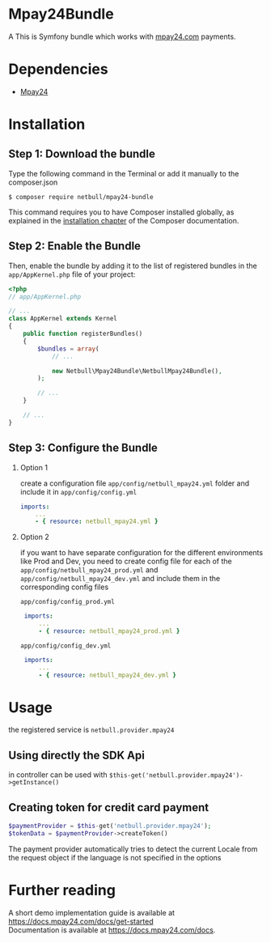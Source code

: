 Mpay24Bundle
============
A
This is Symfony bundle which works with [mpay24.com](https://www.mpay24.com/web/) payments.

Dependencies
============
- [Mpay24](https://github.com/mpay24/mpay24-php) 

Installation
============

Step 1: Download the bundle
---------------------------

Type the following command in the Terminal or add it manually to the composer.json
```console
$ composer require netbull/mpay24-bundle
```

This command requires you to have Composer installed globally, as explained
in the [installation chapter](https://getcomposer.org/doc/00-intro.md)
of the Composer documentation.

Step 2: Enable the Bundle
-------------------------

Then, enable the bundle by adding it to the list of registered bundles
in the `app/AppKernel.php` file of your project:

```php
<?php
// app/AppKernel.php

// ...
class AppKernel extends Kernel
{
    public function registerBundles()
    {
        $bundles = array(
            // ...

            new Netbull\Mpay24Bundle\NetbullMpay24Bundle(),
        );

        // ...
    }

    // ...
}
```

Step 3: Configure the Bundle
----------------------------

1. Option 1

    create a configuration file `app/config/netbull_mpay24.yml` folder and include it in `app/config/config.yml`
     ```yaml
     imports:
         ...
         - { resource: netbull_mpay24.yml }     
     ```
    
2. Option 2
    
    if you want to have separate configuration for the different environments like Prod and Dev, you need to create config file for each of the
     `app/config/netbull_mpay24_prod.yml` and `app/config/netbull_mpay24_dev.yml` and include them in the corresponding config files
    
     `app/config/config_prod.yml`
    ```yaml
     imports:
         ...
         - { resource: netbull_mpay24_prod.yml }     
     ```
    
     `app/config/config_dev.yml`
    ```yaml
     imports:
         ...
         - { resource: netbull_mpay24_dev.yml }     
     ```
     
Usage
=====

the registered service is `netbull.provider.mpay24`

Using directly the SDK Api
--------------------------

in controller can be used with `$this-get('netbull.provider.mpay24')->getInstance()`

Creating token for credit card payment
--------------------------------------

```php
$paymentProvider = $this-get('netbull.provider.mpay24');
$tokenData = $paymentProvider->createToken()
```

The payment provider automatically tries to detect the current Locale from the request object if the language is not specified in the options

Further reading
===============
A short demo implementation guide is available at https://docs.mpay24.com/docs/get-started</br>
Documentation is available at https://docs.mpay24.com/docs.
